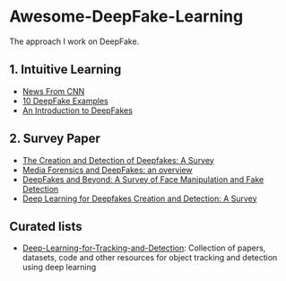 # Awesome-DeepFake-Learning
The approach I work on DeepFake.

## 1. Intuitive Learning
- [News From CNN](https://edition.cnn.com/interactive/2019/01/business/pentagons-race-against-deepfakes/)
- [10 DeepFake Examples](https://www.creativebloq.com/features/deepfake-examples)
- [An Introduction to DeepFakes](https://www.alanzucconi.com/2018/03/14/introduction-to-deepfakes/)

## 2. Survey Paper
- [The Creation and Detection of Deepfakes: A Survey](https://arxiv.org/abs/2004.11138)
- [Media Forensics and DeepFakes: an overview](https://arxiv.org/abs/2001.06564)
- [DeepFakes and Beyond: A Survey of Face Manipulation and Fake Detection](https://arxiv.org/abs/2001.00179)
- [Deep Learning for Deepfakes Creation and Detection: A Survey](https://arxiv.org/abs/1909.11573)

## Curated lists
- [Deep-Learning-for-Tracking-and-Detection](https://github.com/abhineet123/Deep-Learning-for-Tracking-and-Detection#synthetic_gradient_s_): Collection of papers, datasets, code and other resources for object tracking and detection using deep learning
